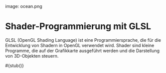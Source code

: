 <div class='meta'>
image: ocean.png
</div>

# Shader-Programmierung mit GLSL

<p class='abstract'>
GLSL (OpenGL Shading Language) ist eine Programmiersprache, die für die Entwicklung von Shadern in OpenGL verwendet wird. Shader sind kleine Programme, die auf der Grafikkarte ausgeführt werden und die Darstellung von 3D-Objekten steuern.
</p>

<!--
https://www.cs.sjsu.edu/~bruce/fall_2016_cs_116a_lecture_glsl_opengl_shading_language_part_2_of_2.html
-->

<div class='alert alert-warning'>#{stub()}</div>
